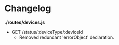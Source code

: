 # Changelog

**./routes/devices.js**
* GET /status/:deviceType/:deviceId
	* Removed redundant 'errorObject' declaration.
